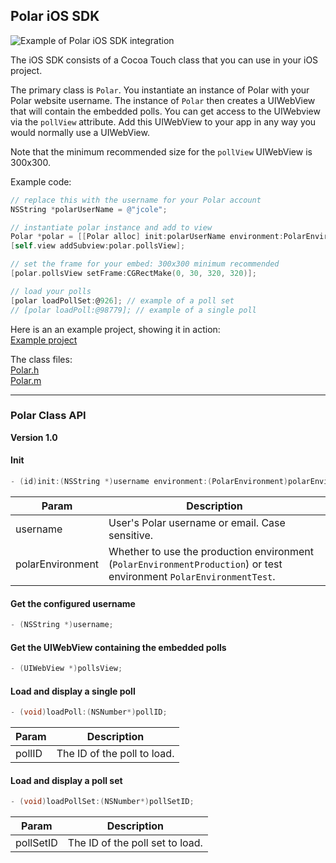 ## Polar iOS SDK

![Example of Polar iOS SDK integration](https://polar-production-web-assets.s3.amazonaws.com/api-docs/example-polar-ios-sdk.png)

The iOS SDK consists of a Cocoa Touch class that you can use in your iOS project.

The primary class is `Polar`.  You instantiate an instance of Polar with your Polar website username.  The instance of `Polar` then creates a UIWebView that will contain the embedded polls.  You can get access to the UIWebview via the `pollView` attribute.  Add this UIWebView to your app in any way you would normally use a UIWebView.  

Note that the minimum recommended size for the `pollView` UIWebView is 300x300.

Example code:

```Objective-C
// replace this with the username for your Polar account
NSString *polarUserName = @"jcole";

// instantiate polar instance and add to view
Polar *polar = [[Polar alloc] init:polarUserName environment:PolarEnvironmentProduction];
[self.view addSubview:polar.pollsView];

// set the frame for your embed: 300x300 minimum recommended
[polar.pollsView setFrame:CGRectMake(0, 30, 320, 320)];

// load your polls
[polar loadPollSet:@926]; // example of a poll set
// [polar loadPoll:@98779]; // example of a single poll
```

Here is an an example project, showing it in action: <br />
[Example project](polar-ios-sdk-example)

The class files: <br />
[Polar.h](polar-ios-sdk-example/polar-ios-sdk-example/polar-ios-sdk/Polar.h) <br />
[Polar.m](polar-ios-sdk-example/polar-ios-sdk-example/polar-ios-sdk/Polar.m)

---

### Polar Class API

**Version 1.0**

#### Init

```Objective-C
- (id)init:(NSString *)username environment:(PolarEnvironment)polarEnvironment;
```

Param | Description
-----|------
username | User's Polar username or email.  Case sensitive.
polarEnvironment | Whether to use the production environment (`PolarEnvironmentProduction`) or test environment `PolarEnvironmentTest`.

#### Get the configured username

```Objective-C
- (NSString *)username;
```

#### Get the UIWebView containing the embedded polls

```Objective-C
- (UIWebView *)pollsView;
```

#### Load and display a single poll

```Objective-C
- (void)loadPoll:(NSNumber*)pollID;
```

Param | Description
-----|------
pollID | The ID of the poll to load.

#### Load and display a poll set

```Objective-C
- (void)loadPollSet:(NSNumber*)pollSetID;
```

Param | Description
-----|------
pollSetID | The ID of the poll set to load.
